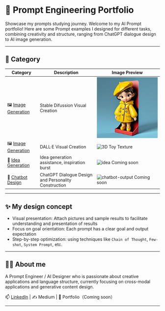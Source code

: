 # 🎯 Prompt Engineering Portfolio

Showcase my prompts studying journey.
Welcome to my AI Prompt portfolio! Here are some Prompt examples I designed for different tasks, combining creativity and structure, ranging from ChatGPT dialogue design to AI image generation.

---

## 📂 Category

 Category | Description | Image Preview
|------|------|-----------|
| 🖼️ [Image Generation](image_generation/stable_diffusion/README.md) | Stable Difussion Visual Creation | ![3D Toy Texture](image_generation/stable_diffusion/3D_toy_texture_prompt_in_Stable_Diffusion.png) |
| 🖼️ [Image Generation](image_generation/DALLE/README.md) | DALL·E Visual Creation | ![3D Toy Texture](image_generation/DALLE/xxx.png) |
| 🧠 [Idea Generation](idea_generation/README.md) | Idea generation assistance, inspiration burst | ![idea](assets/images/idea-generation.png) Coming soon| 
| 🤖 [Chatbot Design](chatbot_design/README.md) | ChatGPT Dialogue Design and Personality Construction | ![chatbot-output](assets/images/chatbot-sample-output.png) Coming soon| 

---

## ✨ My design concept

- Visual presentation: Attach pictures and sample results to facilitate understanding and presentation of results
- Focus on goal orientation: Each prompt has a clear goal and output expectation
- Step-by-step optimization: using techniques like `Chain of Thought`, `Few-shot`, `System Prompt`, etc.

---

## 🙋‍♀️ About me

A Prompt Engineer / AI Designer who is passionate about creative applications and language structure, currently focusing on cross-modal applications and generative content design.

📫 [LinkedIn](https://www.linkedin.com) | ✍️ Medium | 💼 Portfolio（Coming soon）

---
